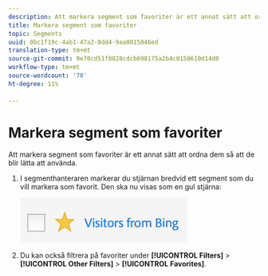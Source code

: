 ```yaml
---
description: Att markera segment som favoriter är ett annat sätt att ordna dem så att de blir lätta att använda.
title: Markera segment som favoriter
topic: Segments
uuid: 0bc1f19c-4ab1-47a2-8dd4-9aa0015846ed
translation-type: tm+mt
source-git-commit: 9e70cd51f8828cdcb698175a2b4c0150610d14d0
workflow-type: tm+mt
source-wordcount: '70'
ht-degree: 11%

---
```



# Markera segment som favoriter

Att markera segment som favoriter är ett annat sätt att ordna dem så att de blir lätta att använda.

1. I segmenthanteraren markerar du stjärnan bredvid ett segment som du vill markera som favorit. Den ska nu visas som en gul stjärna:

   ![](assets/favorites.png)

1. Du kan också filtrera på favoriter under **[!UICONTROL Filters]** > **[!UICONTROL Other Filters]** > **[!UICONTROL Favorites]**.

